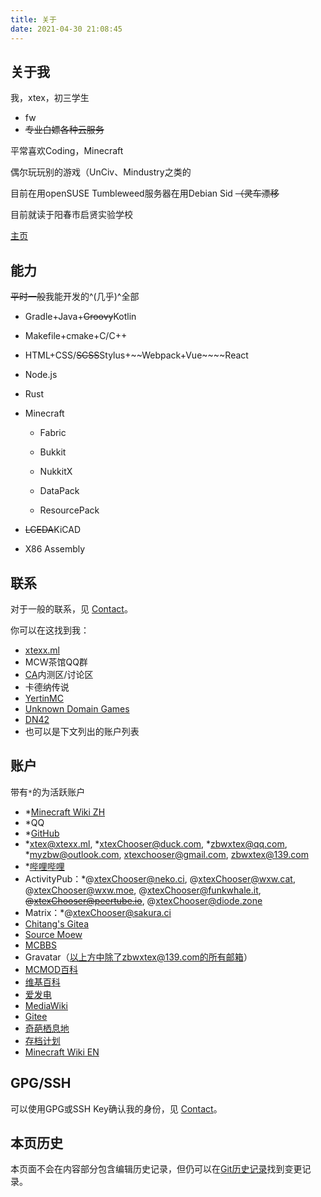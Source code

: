 ```yaml
---
title: 关于
date: 2021-04-30 21:08:45
---
```


## 关于我

我，xtex，初三学生

- fw
- ~~专业白嫖各种云服务~~

平常喜欢Coding，Minecraft

偶尔玩玩别的游戏（UnCiv、Mindustry之类的

目前在用openSUSE Tumbleweed服务器在用Debian Sid ~~（灵车漂移~~

目前就读于阳春市启贤实验学校

[主页](https://xtexx.ml/)

## 能力

~~平时一般~~我能开发的^(几乎)^全部

- Gradle+Java+~~Groovy~~Kotlin

- Makefile+cmake+C/C++

- HTML+CSS/~~SCSS~~Stylus+~~Webpack+Vue~~~~React

- Node.js

- Rust

- Minecraft

  - Fabric

  - Bukkit
  - NukkitX
  - DataPack
  - ResourcePack

- ~~LCEDA~~KiCAD

- X86 Assembly

## 联系

对于一般的联系，见 [Contact](./contact)。

你可以在这找到我：

- [xtexx.ml](https://xtexx.ml/)
- MCW茶馆QQ群
- [CA](https://ca.projectxero.top/)内测区/讨论区
- 卡德纳传说
- [YertinMC](https://github.com/YertinMC/)
- [Unknown Domain Games](https://github.com/UnknownDomainGames/)
- [DN42](../dn42)
- 也可以是下文列出的账户列表

## 账户

带有`*`的为活跃账户

- *[Minecraft Wiki ZH](https://minecraft.fandom.com/zh/wiki/User:XtexChooser)
- *QQ
- *[GitHub](https://github.com/xtexChooser/)
- *[xtex@xtexx.ml](mailto:xtex@xtexx.ml), *[xtexChooser@duck.com](mailto:xtexChooser@duck.com), *[zbwxtex@qq.com](mailto:zbwxtex@qq.com), *[myzbw@outlook.com](mailto:myzbw@outlook.com), [xtexchooser@gmail.com](mailto:xtexchooser@gmail.com), [zbwxtex@139.com](mailto:zbwxtex@139.com)
- *[哔哩哔哩](https://space.bilibili.com/103770515)
- ActivityPub：*@xtexChooser@neko.ci, @xtexChooser@wxw.cat, @xtexChooser@wxw.moe, @xtexChooser@funkwhale.it, ~~@xtexChooser@peertube.io~~, @xtexChooser@diode.zone
- Matrix：*@xtexChooser@sakura.ci
- [Chitang's Gitea](https://gitea.chitang.dev/xtex/)
- [Source Moew](https://source.moe/xtex)
- [MCBBS](https://www.mcbbs.net/?2495325)
- Gravatar（以上方中除了zbwxtex@139.com的所有邮箱）
- [MCMOD百科](https://center.mcmod.cn/61698/)
- [维基百科](https://zh.wikipedia.org/wiki/User:XtexChooser)
- [爱发电](http://afdian.net/@xtexx)
- [MediaWiki](https://www.mediawiki.org/wiki/User:XtexChooser)
- [Gitee](https://gitee.com/xtex)
- [奇葩栖息地](https://mh.wdf.ink/wiki/用户:XtexChooser)
- [存档计划](https://lakeus.xyz/wiki/User:XtexChooser)
- [Minecraft Wiki EN](https://minecraft.fandom.com/wiki/User:XtexChooser)

## GPG/SSH

可以使用GPG或SSH Key确认我的身份，见 [Contact](./contact#Keys)。

## 本页历史

本页面不会在内容部分包含编辑历史记录，但仍可以在[Git历史记录](https://github.com/xtexChooser/blog/commits/main/source/about.md)找到变更记录。

